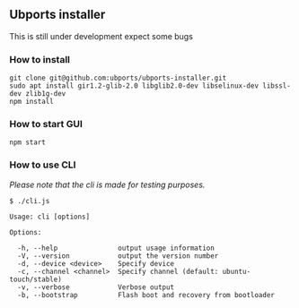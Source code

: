 ## Ubports installer

This is still under development expect some bugs

### How to install

```
git clone git@github.com:ubports/ubports-installer.git
sudo apt install gir1.2-glib-2.0 libglib2.0-dev libselinux-dev libssl-dev zlib1g-dev
npm install
```

### How to start GUI

```
npm start
```

### How to use CLI

*Please note that the cli is made for testing purposes.*

```
$ ./cli.js

Usage: cli [options]

Options:

  -h, --help               output usage information
  -V, --version            output the version number
  -d, --device <device>    Specify device
  -c, --channel <channel>  Specify channel (default: ubuntu-touch/stable)
  -v, --verbose            Verbose output
  -b, --bootstrap          Flash boot and recovery from bootloader
```
